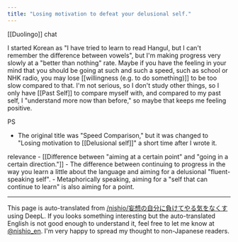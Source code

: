 ```yaml
---
title: "Losing motivation to defeat your delusional self."
---
```


[[Duolingo]] chat

I started Korean as "I have tried to learn to read Hangul, but I can't remember the difference between vowels", but I'm making progress very slowly at a "better than nothing" rate.
Maybe if you have the feeling in your mind that you should be going at such and such a speed, such as school or NHK radio, you may lose [[willingness (e.g. to do something)]] to be too slow compared to that.
I'm not serious, so I don't study other things, so I only have [[Past Self]] to compare myself with, and compared to my past self, I "understand more now than before," so maybe that keeps me feeling positive.

PS
- The original title was "Speed Comparison," but it was changed to "Losing motivation to [[Delusional self]]" a short time after I wrote it.

relevance
    - [[Difference between "aiming at a certain point" and "going in a certain direction."]]
    - The difference between continuing to progress in the way you learn a little about the language and aiming for a delusional "fluent-speaking self".
    - Metaphorically speaking, aiming for a "self that can continue to learn" is also aiming for a point.

---
This page is auto-translated from [/nishio/妄想の自分に負けてやる気をなくす](https://scrapbox.io/nishio/妄想の自分に負けてやる気をなくす) using DeepL. If you looks something interesting but the auto-translated English is not good enough to understand it, feel free to let me know at [@nishio_en](https://twitter.com/nishio_en). I'm very happy to spread my thought to non-Japanese readers.
